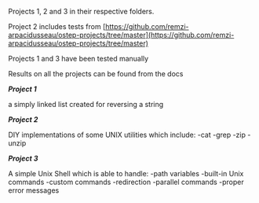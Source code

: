 Projects 1, 2 and 3 in their respective folders.

Project 2 includes tests from [https://github.com/remzi-arpacidusseau/ostep-projects/tree/master](https://github.com/remzi-arpacidusseau/ostep-projects/tree/master)

Projects 1 and 3 have been tested manually

Results on all the projects can be found from the docs



***Project 1***

a simply linked list created for reversing a string

***Project 2***

DIY implementations of some UNIX utilities which include:
 -cat
 -grep
 -zip
 -unzip

***Project 3***

A simple Unix Shell which is able to handle:
  -path variables
  -built-in Unix commands
  -custom commands
  -redirection
  -parallel commands
  -proper error messages
